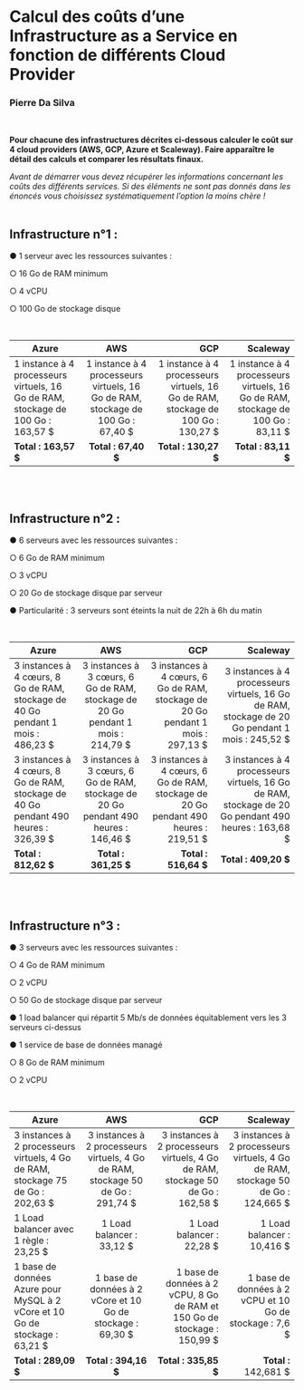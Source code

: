 # Calcul des coûts d’une Infrastructure as a Service en fonction de différents Cloud Provider
### Pierre Da Silva

<br>

**Pour chacune des infrastructures décrites ci-dessous calculer le coût sur 4 cloud providers (AWS, GCP, Azure et Scaleway). Faire apparaître le détail des calculs et comparer les résultats finaux.**

*Avant de démarrer vous devez récupérer les informations concernant les coûts des différents services. Si des éléments ne sont pas donnés dans les énoncés vous choisissez systématiquement l’option la moins chère !*
<br>
<br>


## Infrastructure n°1 :

● 1 serveur avec les ressources suivantes :

○ 16 Go de RAM minimum

○ 4 vCPU

○ 100 Go de stockage disque

<br>

| Azure | AWS | GCP | Scaleway|
| ------------- |:-------------:| -------:| -------:|
| 1 instance à 4 processeurs virtuels, 16 Go de RAM, stockage de 100 Go : 163,57 $ | 1 instance à 4 processeurs virtuels, 16 Go de RAM, stockage de 100 Go : 67,40 $ | 1 instance à 4 processeurs virtuels, 16 Go de RAM, stockage de 100 Go : 130,27 $ | 1 instance à 4 processeurs virtuels, 16 Go de RAM, stockage de 100 Go : 83,11 $ |
| **Total : 163,57 $** | **Total : 67,40 $** | **Total : 130,27 $** | **Total : 83,11 $** |

<br>
<br>

## Infrastructure n°2 :

● 6 serveurs avec les ressources suivantes :

○ 6 Go de RAM minimum

○ 3 vCPU

○ 20 Go de stockage disque par serveur

● Particularité : 3 serveurs sont éteints la nuit de 22h à 6h du matin

<br>

| Azure | AWS | GCP | Scaleway|
| ------------- |:-------------:| -------:| -------:|
| 3 instances à 4 cœurs, 8 Go de RAM, stockage de 40 Go pendant 1 mois : 486,23 $ | 3 instances à 3 cœurs, 6 Go de RAM, stockage de 20 Go pendant 1 mois : 214,79 $ | 3 instances à 4 cœurs, 6 Go de RAM, stockage de 20 Go pendant 1 mois : 297,13 $ | 3 instances à 4 processeurs virtuels, 16 Go de RAM, stockage de 20 Go pendant 1 mois : 245,52  $ |
|3 instances à 4 cœurs, 8 Go de RAM, stockage de 40 Go pendant 490 heures : 326,39 $ | 3 instances à 3 cœurs, 6 Go de RAM, stockage de 20 Go pendant 490 heures : 146,46 $ | 3 instances à 4 cœurs, 6 Go de RAM, stockage de 20 Go pendant 490 heures : 219,51 $ | 3 instances à 4 processeurs virtuels, 16 Go de RAM, stockage de 20 Go pendant 490 heures : 163,68  $
| **Total : 812,62 $** | **Total : 361,25 $** | **Total : 516,64 $** | **Total : 409,20 $** |

<br>
<br>

## Infrastructure n°3 :

● 3 serveurs avec les ressources suivantes :

○ 4 Go de RAM minimum

○ 2 vCPU

○ 50 Go de stockage disque par serveur

● 1 load balancer qui répartit 5 Mb/s de données équitablement vers les 3 serveurs ci-dessus

● 1 service de base de données managé

○ 8 Go de RAM minimum

○ 2 vCPU

<br>

| Azure | AWS | GCP | Scaleway|
| ------------- |:-------------:| -------:| -------:|
| 3 instances à 2 processeurs virtuels, 4 Go de RAM, stockage 75 de Go : 202,63 $ | 3 instances à 2 processeurs virtuels, 4 Go de RAM, stockage 50 de Go : 291,74 $ | 3 instances à 2 processeurs virtuels, 4 Go de RAM, stockage 50 de Go : 162,58 $ | 3 instances à 2 processeurs virtuels, 4 Go de RAM, stockage 50 de Go : 124,665 $ |
| 1 Load balancer avec 1 règle : 23,25 $ | 1 Load balancer : 33,12 $ | 1 Load balancer : 22,28 $ | 1 Load balancer : 10,416 $ |
| 1 base de données Azure pour MySQL à 2 vCore et 10 Go de stockage : 63,21 $ | 1 base de données à 2 vCore et 10 Go de stockage : 69,30 $ |    1 base de données à 2 vCPU, 8 Go de RAM et 150 Go de stockage : 150,99 $ | 1 base de données à 2 vCPU et 10 Go de stockage : 7,6 $ |
| **Total : 289,09 $** | **Total : 394,16 $** |   **Total : 335,85 $** | **Total :** 142,681 $ |

